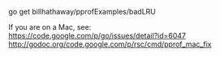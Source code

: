 go get billhathaway/pprofExamples/badLRU  

If you are on a Mac, see:  
https://code.google.com/p/go/issues/detail?id=6047  
http://godoc.org/code.google.com/p/rsc/cmd/pprof_mac_fix  
